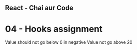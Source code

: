 ## React - Chai aur Code

# 04 - Hooks assignment

Value should not go below 0 in negative
Value not go above 20
